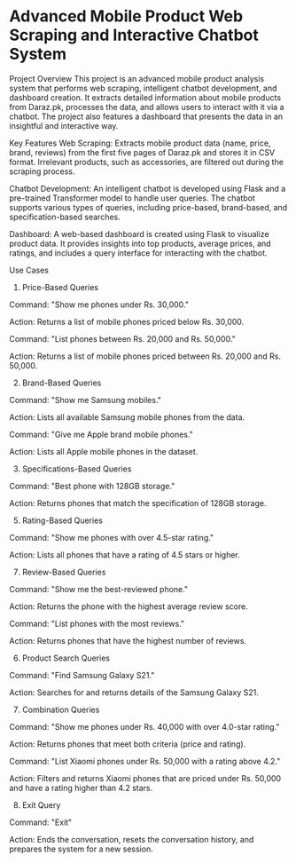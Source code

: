 # Advanced Mobile Product Web Scraping and Interactive Chatbot System

Project Overview
This project is an advanced mobile product analysis system that performs web scraping, intelligent chatbot development, and dashboard creation. It extracts detailed information about mobile products from Daraz.pk, processes the data, and allows users to interact with it via a chatbot. The project also features a dashboard that presents the data in an insightful and interactive way.

Key Features
Web Scraping: Extracts mobile product data (name, price, brand, reviews) from the first five pages of Daraz.pk and stores it in CSV format. Irrelevant products, such as accessories, are filtered out during the scraping process.

Chatbot Development: An intelligent chatbot is developed using Flask and a pre-trained Transformer model to handle user queries. The chatbot supports various types of queries, including price-based, brand-based, and specification-based searches.

Dashboard: A web-based dashboard is created using Flask to visualize product data. It provides insights into top products, average prices, and ratings, and includes a query interface for interacting with the chatbot.

Use Cases
1. Price-Based Queries
   
Command: "Show me phones under Rs. 30,000."

Action: Returns a list of mobile phones priced below Rs. 30,000.

Command: "List phones between Rs. 20,000 and Rs. 50,000."

Action: Returns a list of mobile phones priced between Rs. 20,000 and Rs. 50,000.

2. Brand-Based Queries
   
Command: "Show me Samsung mobiles."

Action: Lists all available Samsung mobile phones from the data.

Command: "Give me Apple brand mobile phones."

Action: Lists all Apple mobile phones in the dataset.

3. Specifications-Based Queries
   
Command: "Best phone with 128GB storage."

Action: Returns phones that match the specification of 128GB storage.

5. Rating-Based Queries
   
Command: "Show me phones with over 4.5-star rating."

Action: Lists all phones that have a rating of 4.5 stars or higher.

7. Review-Based Queries
   
Command: "Show me the best-reviewed phone."

Action: Returns the phone with the highest average review score.

Command: "List phones with the most reviews."

Action: Returns phones that have the highest number of reviews.

6. Product Search Queries

Command: "Find Samsung Galaxy S21."

Action: Searches for and returns details of the Samsung Galaxy S21.

7. Combination Queries
   
Command: "Show me phones under Rs. 40,000 with over 4.0-star rating."

Action: Returns phones that meet both criteria (price and rating).

Command: "List Xiaomi phones under Rs. 50,000 with a rating above 4.2."

Action: Filters and returns Xiaomi phones that are priced under Rs. 50,000 and have a rating higher than 4.2 stars.

8. Exit Query
   
Command: "Exit"

Action: Ends the conversation, resets the conversation history, and prepares the system for a new session.
